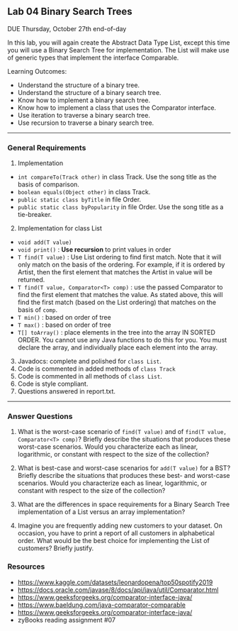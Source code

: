 ## Lab 04 Binary Search Trees

DUE Thursday, October 27th end-of-day

In this lab, you will again create the Abstract Data Type List, except this time you will use a Binary Search Tree for implementation. The List will make use of generic types that implement the interface Comparable.

Learning Outcomes:
- Understand the structure of a binary tree.
- Understand the structure of a binary search tree.
- Know how to implement a binary search tree.
- Know how to implement a class that uses the Comparator interface.
- Use iteration to traverse a binary search tree.
- Use recursion to traverse a binary search tree.


<hr>

### General Requirements

1. Implementation
- `int compareTo(Track other)` in class Track. Use the song title as the basis of comparison.
- `boolean equals(Object other)` in class Track.
- `public static class byTitle` in file Order.
- `public static class byPopularity` in file Order. Use the song title as a tie-breaker.

2. Implementation for class List
- `void add(T value)`
- `void print()` : **Use recursion** to print values in order
- `T find(T value)` : Use List ordering to find first match. Note that it will only match on the basis of the ordering. For example, if it is ordered by Artist, then the first element that matches the Artist in value will be returned.
- `T find(T value, Comparator<T> comp)` : use the passed Comparator to find the first element that matches the value. As stated above, this will find the first match (based on the List ordering) that matches on the basis of `comp`.
- `T min()` : based on order of tree
- `T max()` : based on order of tree
- `T[] toArray()` : place elements in the tree into the array IN SORTED ORDER. You cannot use any Java functions to do this for you. You must declare the array, and individually place each element into the array.

3. Javadocs: complete and polished for `class List`.
4. Code is commented in added methods of `class Track`
5. Code is commented in all methods of `class List`.
6. Code is style compliant.
7. Questions answered in report.txt.

<hr>

### Answer Questions

1. What is the worst-case scenario of `find(T value)` and of `find(T value, Comparator<T> comp)`? Briefly describe the situations that produces these worst-case scenarios. Would you characterize each as linear, logarithmic, or constant with respect to the size of the collection? 

2. What is best-case and worst-case scenarios for `add(T value)` for a BST? Briefly describe the situations that produces these best- and worst-case scenarios. Would you characterize each as linear, logarithmic, or constant with respect to the size of the collection? 

3. What are the differences in space requirements for a Binary Search Tree implementation of a List versus an array implementation?

4. Imagine you are frequently adding new customers to your dataset. On occasion, you have to print a report of all customers in alphabetical order. What would be the best choice for implementing the List of customers? Briefly justify.

### Resources 

- https://www.kaggle.com/datasets/leonardopena/top50spotify2019
- https://docs.oracle.com/javase/8/docs/api/java/util/Comparator.html
- https://www.geeksforgeeks.org/comparator-interface-java/
- https://www.baeldung.com/java-comparator-comparable
- https://www.geeksforgeeks.org/comparator-interface-java/
- zyBooks reading assignment #07











